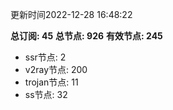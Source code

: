 更新时间2022-12-28 16:48:22

**总订阅: 45**
**总节点: 926**
**有效节点: 245**
- ssr节点: 2
- v2ray节点: 200
- trojan节点: 11
- ss节点: 32
